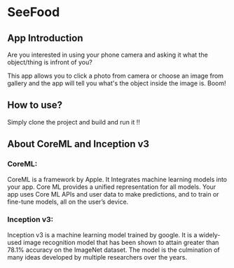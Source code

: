 # SeeFood

## App Introduction
<p>Are you interested in using your phone camera and asking it what the object/thing is infront of you?</p>
<p>This app allows you to click a photo from camera or choose an image from gallery and the app will tell you what's the object inside the image is. Boom! </p>

## How to use?
<p>Simply clone the project and build and run it !!</p>

## About CoreML and Inception v3 
### CoreML:
<p>CoreML is a framework by Apple. It Integrates machine learning models into your app. Core ML provides a unified representation for all models. Your app uses Core ML APIs and user data to make predictions, and to train or fine-tune models, all on the user’s device.</p>


### Inception v3:
<p>Inception v3 is a machine learning model trained by google. It is a widely-used image recognition model that has been shown to attain greater than 78.1% accuracy on the ImageNet dataset. The model is the culmination of many ideas developed by multiple researchers over the years.</p>

